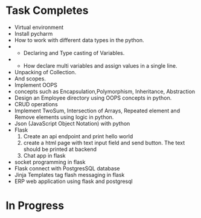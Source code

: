  # Task Completes

- Virtual environment 
- Install pycharm
- How to work with different data types in the python.
- - Declaring and Type casting of Variables.
- - How declare multi variables and assign values in a single line.
- Unpacking of Collection.
- And scopes.
- Implement OOPS
- concepts such as Encapsulation,Polymorphism, Inheritance, Abstraction
- Design an Employee directory using OOPS concepts in python.
- CRUD operations
- Implement TwoSum, Intersection of Arrays, Repeated element and Remove elements using logic in python.
- Json (JavaScript Object Notation) with python
- Flask
  1) Create an api endpoint and print  hello world
  2) create a html page with text input field and send button. The text should be printed at backend
  3) Chat app in flask
- socket programming in flask
- Flask connect with PostgresSQL database
- Jinja Templates tag flash messaging in flask
- ERP web application using flask and postgresql

 # In Progress


